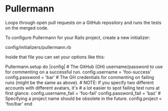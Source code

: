 Pullermann
==========

Loops through open pull requests on a GitHub repository and runs the tests on the merged code.

To configure Pullermann for your Rails project, create a new initializer:

  config/initializers/pullermann.rb

Inside that file you can set your options like this:

  Pullermann.setup do |config|
    # The GitHub (GH) username/password to use for commenting on a successful run.
    config.username = 'foo-success'
    config.password = 'bar'
    # The GH credentials for commenting on failing runs (might be the same as above).
    # NOTE: If you specify two different accounts with different avatars, it's
    # a lot easier to spot failing test runs at first glance.
    config.username_fail = 'foo-fail'
    config.password_fail = 'baz'
    # Specifying a project name should be obsolete in the future.
    config.project = 'foo/bar'
  end

